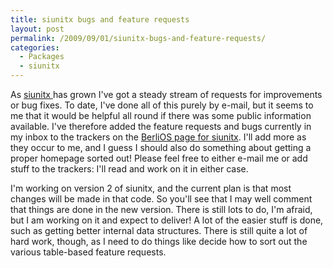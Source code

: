 ```yaml
---
title: siunitx bugs and feature requests
layout: post
permalink: /2009/09/01/siunitx-bugs-and-feature-requests/
categories:
  - Packages
  - siunitx
---
```

As [siunitx ](https://ctan.org/pkg/siunitx)has grown I've got a steady stream of requests for improvements or bug fixes. To date, I've done all of this purely by e-mail, but it seems to me that it would be helpful all round if there was some public information available.  I've therefore added the feature requests and bugs currently in my inbox to the trackers on the [BerliOS page for siunitx](http://siunitx.berlios.de). I'll add more as they occur to me, and I guess I should also do something about getting a proper homepage sorted out! Please feel free to either e-mail me or add stuff to the trackers: I'll read and work on it in either case.

I'm working on version 2 of siunitx, and the current plan is that most changes will be made in that code. So you'll see that I may well comment that things are done in the new version. There is still lots to do, I'm afraid, but I am working on it and expect to deliver! A lot of the easier stuff is done, such as getting better internal data structures. There is still quite a lot of hard work, though, as I need to do things like decide how to sort out the various table-based feature requests.
